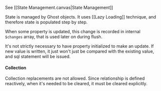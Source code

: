 See [[State Management.canvas|State Management]]

State is managed by Ghost objects. It uses [[Lazy Loading]] technique, and therefore state is populated step by step.

When some property is updated, this change is recorded in internal `$changes` array, that is used later on during flush.

It's not strictly necessary to have property initialized to make an update. If new value is written, it just won't just be compared with the existing value, and sql statement will be issued.

#### Collection

Collection replacements are not allowed. Since relationship is defined reactively, when it's needed to be cleared, it must be cleared explicitly.